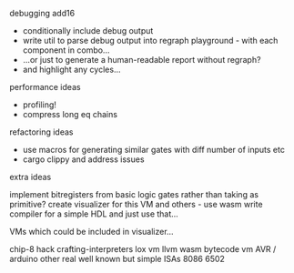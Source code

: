 debugging add16

- conditionally include debug output
- write util to parse debug output into regraph playground - with each component in combo...
- ...or just to generate a human-readable report without regraph?
- and highlight any cycles...

performance ideas

- profiling!
- compress long eq chains

refactoring ideas

- use macros for generating similar gates with diff number of inputs etc
- cargo clippy and address issues

extra ideas

implement bitregisters from basic logic gates rather than taking as primitive?
create visualizer for this VM and others - use wasm
write compiler for a simple HDL and just use that...

VMs which could be included in visualizer...

chip-8
hack
crafting-interpreters lox vm
llvm
wasm bytecode vm
AVR / arduino
other real well known but simple ISAs
8086
6502
